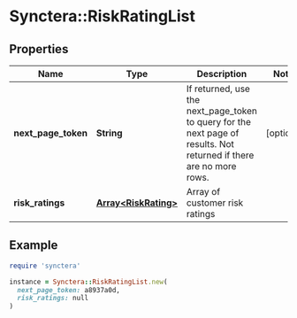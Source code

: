 # Synctera::RiskRatingList

## Properties

| Name | Type | Description | Notes |
| ---- | ---- | ----------- | ----- |
| **next_page_token** | **String** | If returned, use the next_page_token to query for the next page of results. Not returned if there are no more rows. | [optional] |
| **risk_ratings** | [**Array&lt;RiskRating&gt;**](RiskRating.md) | Array of customer risk ratings |  |

## Example

```ruby
require 'synctera'

instance = Synctera::RiskRatingList.new(
  next_page_token: a8937a0d,
  risk_ratings: null
)
```

